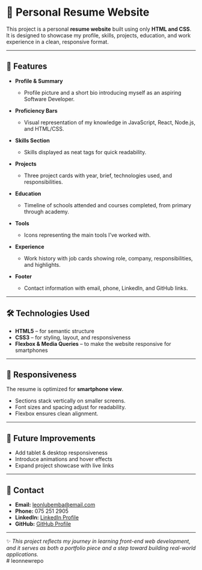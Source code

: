 # 📄 Personal Resume Website  

This project is a personal **resume website** built using only **HTML and CSS**.  
It is designed to showcase my profile, skills, projects, education, and work experience in a clean, responsive format.  

---

## 🚀 Features  

- **Profile & Summary**  
  - Profile picture and a short bio introducing myself as an aspiring Software Developer.  

- **Proficiency Bars**  
  - Visual representation of my knowledge in JavaScript, React, Node.js, and HTML/CSS.  

- **Skills Section**  
  - Skills displayed as neat tags for quick readability.  

- **Projects**  
  - Three project cards with year, brief, technologies used, and responsibilities.  

- **Education**  
  - Timeline of schools attended and courses completed, from primary through academy.  

- **Tools**  
  - Icons representing the main tools I’ve worked with.  

- **Experience**  
  - Work history with job cards showing role, company, responsibilities, and highlights.  

- **Footer**  
  - Contact information with email, phone, LinkedIn, and GitHub links.  

---

## 🛠️ Technologies Used  

- **HTML5** – for semantic structure  
- **CSS3** – for styling, layout, and responsiveness  
- **Flexbox & Media Queries** – to make the website responsive for smartphones  

---

## 📱 Responsiveness  

The resume is optimized for **smartphone view**.  
- Sections stack vertically on smaller screens.  
- Font sizes and spacing adjust for readability.  
- Flexbox ensures clean alignment.  

---

## 🎯 Future Improvements  

- Add tablet & desktop responsiveness  
- Introduce animations and hover effects  
- Expand project showcase with live links  

---

## 📩 Contact  

- **Email:** leonlubemba@email.com  
- **Phone:** 075 251 2905  
- **LinkedIn:** [LinkedIn Profile](#)  
- **GitHub:** [GitHub Profile](https://github.com/)  

---

✨ *This project reflects my journey in learning front-end web development, and it serves as both a portfolio piece and a step toward building real-world applications.*  
#   l e o n n e w r e p o  
 